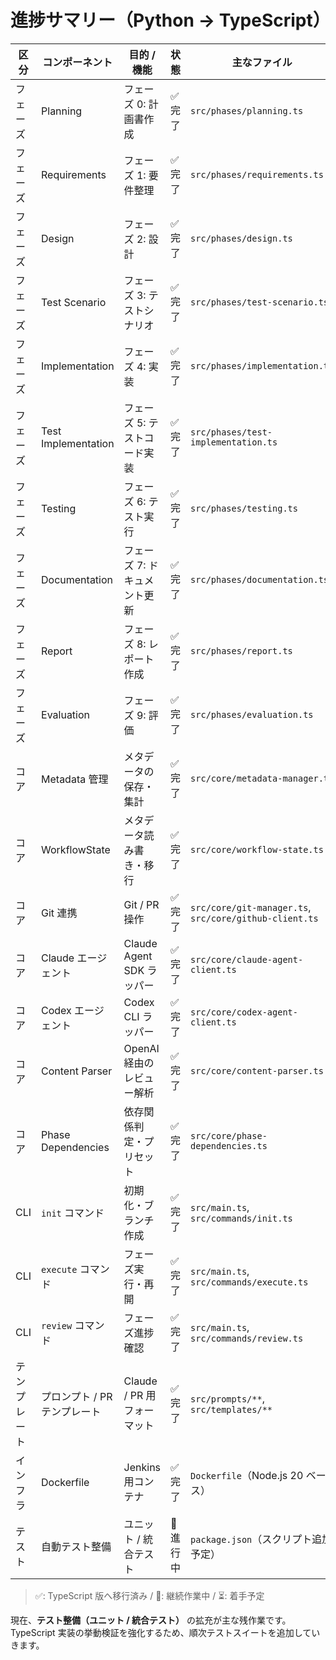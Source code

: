 # 進捗サマリー（Python → TypeScript）

| 区分 | コンポーネント | 目的 / 機能 | 状態 | 主なファイル |
|------|---------------|-------------|------|--------------|
| フェーズ | Planning | フェーズ 0: 計画書作成 | ✅ 完了 | `src/phases/planning.ts` |
| フェーズ | Requirements | フェーズ 1: 要件整理 | ✅ 完了 | `src/phases/requirements.ts` |
| フェーズ | Design | フェーズ 2: 設計 | ✅ 完了 | `src/phases/design.ts` |
| フェーズ | Test Scenario | フェーズ 3: テストシナリオ | ✅ 完了 | `src/phases/test-scenario.ts` |
| フェーズ | Implementation | フェーズ 4: 実装 | ✅ 完了 | `src/phases/implementation.ts` |
| フェーズ | Test Implementation | フェーズ 5: テストコード実装 | ✅ 完了 | `src/phases/test-implementation.ts` |
| フェーズ | Testing | フェーズ 6: テスト実行 | ✅ 完了 | `src/phases/testing.ts` |
| フェーズ | Documentation | フェーズ 7: ドキュメント更新 | ✅ 完了 | `src/phases/documentation.ts` |
| フェーズ | Report | フェーズ 8: レポート作成 | ✅ 完了 | `src/phases/report.ts` |
| フェーズ | Evaluation | フェーズ 9: 評価 | ✅ 完了 | `src/phases/evaluation.ts` |
| コア | Metadata 管理 | メタデータの保存・集計 | ✅ 完了 | `src/core/metadata-manager.ts` |
| コア | WorkflowState | メタデータ読み書き・移行 | ✅ 完了 | `src/core/workflow-state.ts` |
| コア | Git 連携 | Git / PR 操作 | ✅ 完了 | `src/core/git-manager.ts`, `src/core/github-client.ts` |
| コア | Claude エージェント | Claude Agent SDK ラッパー | ✅ 完了 | `src/core/claude-agent-client.ts` |
| コア | Codex エージェント | Codex CLI ラッパー | ✅ 完了 | `src/core/codex-agent-client.ts` |
| コア | Content Parser | OpenAI 経由のレビュー解析 | ✅ 完了 | `src/core/content-parser.ts` |
| コア | Phase Dependencies | 依存関係判定・プリセット | ✅ 完了 | `src/core/phase-dependencies.ts` |
| CLI | `init` コマンド | 初期化・ブランチ作成 | ✅ 完了 | `src/main.ts`, `src/commands/init.ts` |
| CLI | `execute` コマンド | フェーズ実行・再開 | ✅ 完了 | `src/main.ts`, `src/commands/execute.ts` |
| CLI | `review` コマンド | フェーズ進捗確認 | ✅ 完了 | `src/main.ts`, `src/commands/review.ts` |
| テンプレート | プロンプト / PR テンプレート | Claude / PR 用フォーマット | ✅ 完了 | `src/prompts/**`, `src/templates/**` |
| インフラ | Dockerfile | Jenkins 用コンテナ | ✅ 完了 | `Dockerfile`（Node.js 20 ベース） |
| テスト | 自動テスト整備 | ユニット / 統合テスト | 🔄 進行中 | `package.json`（スクリプト追加予定） |

> ✅: TypeScript 版へ移行済み / 🔄: 継続作業中 / ⏳: 着手予定

現在、**テスト整備（ユニット / 統合テスト）** の拡充が主な残作業です。TypeScript 実装の挙動検証を強化するため、順次テストスイートを追加していきます。
